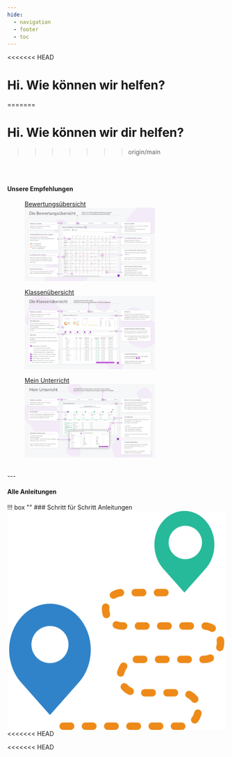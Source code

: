 ```yaml
---
hide:
  - navigation
  - footer
  - toc
---
```


<<<<<<< HEAD
# Hi. Wie können wir helfen?
=======
# Hi. Wie können wir dir helfen?
>>>>>>> origin/main
<br>
<br>
<p style="text-align: center"><h4>Unsere Empfehlungen</h4></p>


<div class="space-around">
  <a href="./img/quick_start/bewertungsuebersicht.png" target="_blank">
      <figure>
          <figcaption class="img-caption">Bewertungsübersicht</figcaption>
          <img class="image scale" src="./img/quick_start/bewertungsuebersicht.png" alt="Mein Unterricht" width="300" height="">
      </figure>
  </a>

  <a href="./img/quick_start/klassenuebersicht.png" target="_blank">
      <figure>
          <figcaption class="img-caption">Klassenübersicht</figcaption>
          <img class="image scale" src="./img/quick_start/klassenuebersicht.png" alt="Mein Unterricht" width="300" height="">
      </figure>
  </a>

  <a href="./img/quick_start/mein_unterricht.png" target="_blank">
      <figure>
          <figcaption class="img-caption">Mein Unterricht</figcaption>
          <img class="image scale" src="./img/quick_start/mein_unterricht.png" alt="Mein Unterricht" width="300" height="">
      </figure>
  </a>
</div>
<br>
---
<br>
<p style="text-align: center"><h4>Alle Anleitungen</h4></p>

!!! box ""
    <img class="off-glb img-small-left" src="./img/assets/icons/route.png" align="left">
    ### Schritt für Schritt Anleitungen

    Einfache Erklärungen typischer Aufgaben - Schritt für Schritt.


    [weiterlesen...](Anleitungen/Schritt_für_Schritt/Arbeits-_&_Sozialverhalten.md)

<<<<<<< HEAD
<!-- !!! box ""
    <img class="img-small-left" src="/img/assets/icons/lagen.png" align="left">
=======
!!! box ""
    <img class="off-glb img-small-left" src="./img/assets/icons/lagen.png" align="left">
>>>>>>> origin/main
    ### Arbeitsbereiche

    Lerne hier die einzelnen Arbeitsbereiche in Diplomify kennen - und was du dort alles machen kannst.


    [weiterlesen...](Anleitungen/Arbeitsbereiche/Bewertungsuebersicht.md) -->


<<<<<<< HEAD
<!-- !!! box ""
    <img class="img-small-left" src="/img/assets/icons/zauberstab.png" align="left">
=======
!!! box ""
    <img class="off-glb img-small-left" src="./img/assets/icons/zauberstab.png" align="left">
>>>>>>> origin/main
    ### Komfortfunktionen

    Diplomify unterstützt dich bei der Arbeit. Lerne hier, wie genau.

    [weiterlesen...](quick_start.md)
---
!!! box_alert ""
    <img class="off-glb img-small-left" src="./img/assets/icons/schlussel.png" align="left">
    ### Administration

    Diplomify unterstützt dich bei der Arbeit. Lerne hier, wie genau.

    [weiterlesen...](Anleitungen/Administration/Übersicht.md) -->